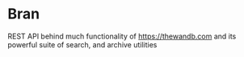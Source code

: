 # Bran
REST API behind much functionality of https://thewandb.com and its powerful suite of search, and archive utilities
